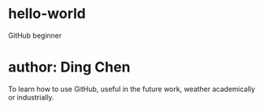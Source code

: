 # hello-world
GitHub beginner

# author: Ding Chen

To learn how to use GitHub, useful in the future work, weather academically or industrially.
